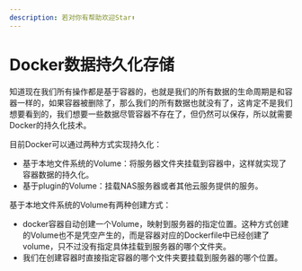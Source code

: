 ```yaml
---
description: 若对你有帮助欢迎Star⬆
---
```


# Docker数据持久化存储

知道现在我们所有操作都是基于容器的，也就是我们的所有数据的生命周期是和容器一样的，如果容器被删除了，那么我们的所有数据也就没有了，这肯定不是我们想要看到的，我们想要一些数据尽管容器不存在了，但仍然可以保存，所以就需要Docker的持久化技术。

目前Docker可以通过两种方式实现持久化：

* 基于本地文件系统的Volume：将服务器文件夹挂载到容器中，这样就实现了容器数据的持久化。
* 基于plugin的Volume：挂载NAS服务器或者其他云服务提供的服务。

基于本地文件系统的Volume有两种创建方式：

* docker容器自动创建一个Volume，映射到服务器的指定位置。这种方式创建的Volume也不是凭空产生的，而是容器对应的Dockerfile中已经创建了volume，只不过没有指定具体挂载到服务器的哪个文件夹。
* 我们在创建容器时直接指定容器的哪个文件夹要挂载到服务器的哪个位置。

